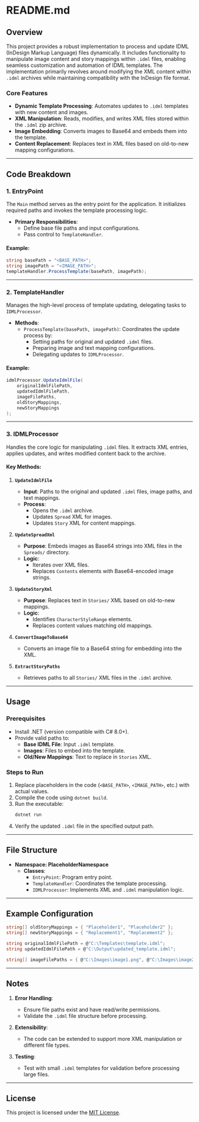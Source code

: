 
# README.md

## Overview

This project provides a robust implementation to process and update IDML (InDesign Markup Language) files dynamically. It includes functionality to manipulate image content and story mappings within `.idml` files, enabling seamless customization and automation of IDML templates. The implementation primarily revolves around modifying the XML content within `.idml` archives while maintaining compatibility with the InDesign file format.

### Core Features
- **Dynamic Template Processing**: Automates updates to `.idml` templates with new content and images.
- **XML Manipulation**: Reads, modifies, and writes XML files stored within the `.idml` zip archive.
- **Image Embedding**: Converts images to Base64 and embeds them into the template.
- **Content Replacement**: Replaces text in XML files based on old-to-new mapping configurations.

---

## Code Breakdown

### 1. **EntryPoint**
The `Main` method serves as the entry point for the application. It initializes required paths and invokes the template processing logic.
- **Primary Responsibilities**:
  - Define base file paths and input configurations.
  - Pass control to `TemplateHandler`.

#### Example:
```csharp
string basePath = "<BASE_PATH>";
string imagePath = "<IMAGE_PATH>";
templateHandler.ProcessTemplate(basePath, imagePath);
```

---

### 2. **TemplateHandler**
Manages the high-level process of template updating, delegating tasks to `IDMLProcessor`.
- **Methods**:
  - `ProcessTemplate(basePath, imagePath)`: Coordinates the update process by:
    - Setting paths for original and updated `.idml` files.
    - Preparing image and text mapping configurations.
    - Delegating updates to `IDMLProcessor`.

#### Example:
```csharp
idmlProcessor.UpdateIdmlFile(
    originalIdmlFilePath,
    updatedIdmlFilePath,
    imageFilePaths,
    oldStoryMappings,
    newStoryMappings
);
```

---

### 3. **IDMLProcessor**
Handles the core logic for manipulating `.idml` files. It extracts XML entries, applies updates, and writes modified content back to the archive.

#### Key Methods:
1. **`UpdateIdmlFile`**
   - **Input**: Paths to the original and updated `.idml` files, image paths, and text mappings.
   - **Process**:
     - Opens the `.idml` archive.
     - Updates `Spread` XML for images.
     - Updates `Story` XML for content mappings.

2. **`UpdateSpreadXml`**
   - **Purpose**: Embeds images as Base64 strings into XML files in the `Spreads/` directory.
   - **Logic**:
     - Iterates over XML files.
     - Replaces `Contents` elements with Base64-encoded image strings.

3. **`UpdateStoryXml`**
   - **Purpose**: Replaces text in `Stories/` XML based on old-to-new mappings.
   - **Logic**:
     - Identifies `CharacterStyleRange` elements.
     - Replaces content values matching old mappings.

4. **`ConvertImageToBase64`**
   - Converts an image file to a Base64 string for embedding into the XML.

5. **`ExtractStoryPaths`**
   - Retrieves paths to all `Stories/` XML files in the `.idml` archive.

---

## Usage

### Prerequisites
- Install .NET (version compatible with C# 8.0+).
- Provide valid paths to:
  - **Base IDML File**: Input `.idml` template.
  - **Images**: Files to embed into the template.
  - **Old/New Mappings**: Text to replace in `Stories` XML.

### Steps to Run
1. Replace placeholders in the code (`<BASE_PATH>`, `<IMAGE_PATH>`, etc.) with actual values.
2. Compile the code using `dotnet build`.
3. Run the executable:
   ```bash
   dotnet run
   ```
4. Verify the updated `.idml` file in the specified output path.

---

## File Structure

- **Namespace: PlaceholderNamespace**
  - **Classes**:
    - `EntryPoint`: Program entry point.
    - `TemplateHandler`: Coordinates the template processing.
    - `IDMLProcessor`: Implements XML and `.idml` manipulation logic.

---

## Example Configuration

```csharp
string[] oldStoryMappings = { "Placeholder1", "Placeholder2" };
string[] newStoryMappings = { "Replacement1", "Replacement2" };

string originalIdmlFilePath = @"C:\Templates\template.idml";
string updatedIdmlFilePath = @"C:\Output\updated_template.idml";

string[] imageFilePaths = { @"C:\Images\image1.png", @"C:\Images\image2.jpg" };
```

---

## Notes

1. **Error Handling**:
   - Ensure file paths exist and have read/write permissions.
   - Validate the `.idml` file structure before processing.

2. **Extensibility**:
   - The code can be extended to support more XML manipulation or different file types.

3. **Testing**:
   - Test with small `.idml` templates for validation before processing large files. 

---

## License

This project is licensed under the [MIT License](LICENSE).

